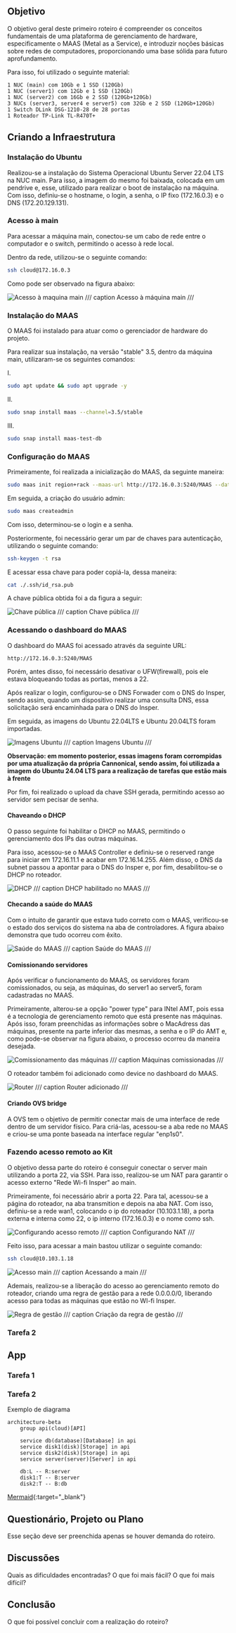 ## Objetivo

O objetivo geral deste primeiro roteiro é compreender os conceitos fundamentais de uma plataforma de gerenciamento de hardware, especificamente o MAAS (Metal as a Service), e introduzir noções básicas sobre redes de computadores, proporcionando uma base sólida para futuro aprofundamento.

Para isso, foi utilizado o seguinte material:

    1 NUC (main) com 10Gb e 1 SSD (120Gb)
    1 NUC (server1) com 12Gb e 1 SSD (120Gb)
    1 NUC (server2) com 16Gb e 2 SSD (120Gb+120Gb)
    3 NUCs (server3, server4 e server5) com 32Gb e 2 SSD (120Gb+120Gb)
    1 Switch DLink DSG-1210-28 de 28 portas
    1 Roteador TP-Link TL-R470T+


## Criando a Infraestrutura

### Instalação do Ubuntu

Realizou-se a instalação do Sistema Operacional Ubuntu Server 22.04 LTS na NUC main. Para isso, a imagem do mesmo foi baixada, colocada em um pendrive e, esse, utilizado para realizar o boot de instalação na máquina. Com isso, definiu-se o hostname, o login, a senha, o IP fixo (172.16.0.3) e o DNS (172.20.129.131).

### Acesso à main

Para acessar a máquina main, conectou-se um cabo de rede entre o computador e o switch, permitindo o acesso à rede local.

Dentro da rede, utilizou-se o seguinte comando:

<!-- termynal -->
``` bash
ssh cloud@172.16.0.3
```
Como pode ser observado na figura abaixo:

![Acesso à maquina main](./main.png)
/// caption
Acesso à máquina main
///

### Instalação do MAAS

O MAAS foi instalado para atuar como o gerenciador de hardware do projeto.

Para realizar sua instalação, na versão "stable" 3.5, dentro da máquina main, utilizaram-se os seguintes comandos:

I.
<!-- termynal -->
``` bash
sudo apt update && sudo apt upgrade -y
```
II.
<!-- termynal -->
``` bash
sudo snap install maas --channel=3.5/stable
```
III.
<!-- termynal -->
``` bash
sudo snap install maas-test-db
```

### Configuração do MAAS

Primeiramente, foi realizada a inicialização do MAAS, da seguinte maneira:

<!-- termynal -->
``` bash
sudo maas init region+rack --maas-url http://172.16.0.3:5240/MAAS --database-uri maas-test-db:///
```
Em seguida, a criação do usuário admin:

<!-- termynal -->
``` bash
sudo maas createadmin
```

Com isso, determinou-se o login e a senha.

Posteriormente, foi necessário gerar um par de chaves para autenticação, utilizando o seguinte comando:

<!-- termynal -->
``` bash
ssh-keygen -t rsa
```

E acessar essa chave para poder copiá-la, dessa maneira:

<!-- termynal -->
``` bash
cat ./.ssh/id_rsa.pub
```

A chave pública obtida foi a da figura a seguir:

![Chave pública](./chave.png)
/// caption
Chave pública
///

### Acessando o dashboard do MAAS

O dashboard do MAAS foi acessado através da seguinte URL:

    http://172.16.0.3:5240/MAAS

Porém, antes disso, foi necessário desativar o UFW(firewall), pois ele estava bloqueando todas as portas, menos a 22.

Após realizar o login, configurou-se o DNS Forwader com o DNS do Insper, sendo assim, quando um dispositivo realizar uma consulta DNS, essa solicitação será encaminhada para o DNS do Insper.

Em seguida, as imagens do Ubuntu 22.04LTS e Ubuntu 20.04LTS foram importadas.

![Imagens Ubuntu](./imagemUbuntu.png)
/// caption
Imagens Ubuntu
///

**Observação: em momento posterior, essas imagens foram corrompidas por uma atualização da própria Cannonical, sendo assim, foi utilizada a imagem do Ubuntu 24.04 LTS para a realização de tarefas que estão mais à frente**

Por fim, foi realizado o upload da chave SSH gerada, permitindo acesso ao servidor sem pecisar de senha.

#### Chaveando o DHCP

O passo seguinte foi habilitar o DHCP no MAAS, permitindo o gerenciamento dos IPs das outras máquinas.

Para isso, acessou-se o MAAS Controller e definiu-se o reserved range para iniciar em 172.16.11.1 e acabar em 172.16.14.255. Além disso, o DNS da subnet passou a apontar para o DNS do Insper e, por fim, desabilitou-se o DHCP no roteador.

![DHCP](./dhcp.png)
/// caption
DHCP habilitado no MAAS
///

#### Checando a saúde do MAAS

Com o intuito de garantir que estava tudo correto com o MAAS, verificou-se o estado dos serviços do sistema na aba de controladores. A figura abaixo demonstra que tudo ocorreu com êxito.

![Saúde do MAAS](./saude.png)
/// caption
Saúde do MAAS
///

#### Comissionando servidores

Após verificar o funcionamento do MAAS, os servidores foram comissionados, ou seja, as máquinas, do server1 ao server5, foram cadastradas no MAAS.

Primeiramente, alterou-se a opção "power type" para INtel AMT, pois essa é a tecnologia de gerenciamento remoto que está presente nas máquinas. Após isso, foram preenchidas as informações sobre o MacAdress das máquinas, presente na parte inferior das mesmas, a senha e o IP do AMT e, como pode-se observar na figura abaixo, o processo ocorreu da maneira desejada.

![Comissionamento das máquinas](./comissionamento.png)
/// caption
Máquinas comissionadas
///

O roteador também foi adicionado como device no dashboard do MAAS.

![Router](./router.png)
/// caption
Router adicionado
///


#### Criando OVS bridge

A OVS tem o objetivo de permitir conectar mais de uma interface de rede dentro de um servidor físico. Para criá-las, acessou-se a aba rede no MAAS e criou-se uma ponte baseada na interface regular "enp1s0".


### Fazendo acesso remoto ao Kit

O objetivo dessa parte do roteiro é conseguir conectar o server main utilizando a porta 22, via SSH. Para isso, realizou-se um NAT para garantir o acesso externo "Rede Wi-fi Insper" ao main.

Primeiramente, foi necessário abrir a porta 22. Para tal, acessou-se a página do roteador, na aba transmition e depois na aba NAT. Com isso, definiu-se a rede wan1, colocando o ip do roteador (10.103.1.18), a porta externa e interna como 22, o ip interno (172.16.0.3) e o nome como ssh.

![Configurando acesso remoto](./nat.png)
/// caption
Configurando NAT
///

Feito isso, para acessar a main bastou utilizar o seguinte comando:

<!-- termynal -->
``` bash
ssh cloud@10.103.1.18
```

![Acesso main](./acessomain.png)
/// caption
Acessando a main
///

Ademais, realizou-se a liberação do acesso ao gerenciamento remoto do roteador, criando uma regra de gestão para a rede 0.0.0.0/0, liberando acesso para todas as máquinas que estão no WI-fi Insper.

![Regra de gestão](./regragestao.png)
/// caption
Criação da regra de gestão
///

### Tarefa 2




## App



### Tarefa 1

### Tarefa 2

Exemplo de diagrama

```mermaid
architecture-beta
    group api(cloud)[API]

    service db(database)[Database] in api
    service disk1(disk)[Storage] in api
    service disk2(disk)[Storage] in api
    service server(server)[Server] in api

    db:L -- R:server
    disk1:T -- B:server
    disk2:T -- B:db
```

[Mermaid](https://mermaid.js.org/syntax/architecture.html){:target="_blank"}

## Questionário, Projeto ou Plano

Esse seção deve ser preenchida apenas se houver demanda do roteiro.

## Discussões

Quais as dificuldades encontradas? O que foi mais fácil? O que foi mais difícil?

## Conclusão

O que foi possível concluir com a realização do roteiro?
